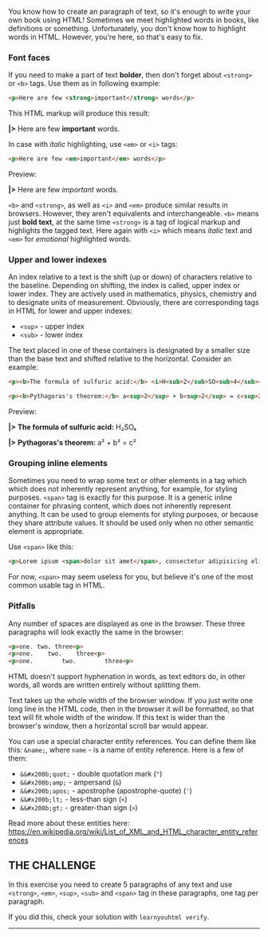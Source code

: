 You know how to create an paragraph of text, so it's enough to write your own book using HTML! Sometimes we meet highlighted words in books, like definitions or something. Unfortunately, you don't know how to highlight words in HTML. However, you're here, so that's easy to fix.

### Font faces

If you need to make a part of text **bolder**, then don't forget about `<strong>` or `<b>` tags. Use them as in following example:

```html
<p>Here are few <strong>important</strong> words</p>
```

This HTML markup will produce this result:

**|>** Here are few **important** words.

In case with _italic_ highlighting, use `<em>` or `<i>` tags:

```html
<p>Here are few <em>important</em> words</p>
```

Preview:

**|>** Here are few _important_ words.

`<b>` and `<strong>`, as well as `<i>` and `<em>` produce similar results in browsers. However, they aren't equivalents and interchangeable. `<b>` means just **bold text**, at the same time `<strong>` is a tag of logical markup and highlights the tagged text. Here again with `<i>` which means _italic_ text and `<em>` for _emotional_ highlighted words.

### Upper and lower indexes

An index relative to a text is the shift (up or down) of characters relative to the baseline. Depending on shifting, the index is called, upper index or lower index. They are actively used in mathematics, physics, chemistry and to designate units of measurement. Obviously, there are corresponding tags in HTML for lower and upper indexes:

* `<sup>` - upper index
* `<sub>` - lower index

The text placed in one of these containers is designated by a smaller size than the base text and shifted relative to the horizontal. Consider an example:

```html
<p><b>The formula of sulfuric acid:</b> <i>H<sub>2</sub>SO<sub>4</sub></i></p>

<p><b>Pythagoras's theorem:</b> a<sup>2</sup> + b<sup>2</sup> = c<sup>2</sup></p>
```

Preview:

**|>** **The formula of sulfuric acid:** H₂SO₄

**|>** **Pythagoras's theorem:** a² + b² = c²

### Grouping inline elements

Sometimes you need to wrap some text or other elements in a tag which which does not inherently represent anything, for example, for styling purposes. `<span>` tag is exactly for this purpose. It is a generic inline container for phrasing content, which does not inherently represent anything. It can be used to group elements for styling purposes, or because they share attribute values. It should be used only when no other semantic element is appropriate.

Use `<span>` like this:

```html
<p>Lorem ipsum <span>dolor sit amet</span>, consectetur adipisicing elit.</p>
```

For now, `<span>` may seem useless for you, but believe it's one of the most common usable tag in HTML.

### Pitfalls

Any number of spaces are displayed as one in the browser. These three paragraphs will look exactly the same in the browser:

```html
<p>one. two. three<p>
<p>one.    two.    three<p>
<p>one.        two.        three<p>
```

HTML doesn't support hyphenation in words, as text editors do, in other words, all words are written entirely without splitting them.

Text takes up the whole width of the browser window. If you just write one long line in the HTML code, then in the browser it will be formatted, so that text will fit whole width of the window. If this text is wider than the browser's window, then a horizontal scroll bar would appear.

You can use a special character entity references. You can define them like this: `&name;`, where `name` - is a name of entity reference. Here is a few of them:

* `&&#x200b;quot;` - double quotation mark (`"`)
* `&&#x200b;amp;` - ampersand (`&`)
* `&&#x200b;apos;` - apostrophe (apostrophe-quote) (`'`)
* `&&#x200b;lt;` - less-than sign (`<`)
* `&&#x200b;gt;` - greater-than sign (`>`)

Read more about these entities here: https://en.wikipedia.org/wiki/List_of_XML_and_HTML_character_entity_references

## THE CHALLENGE

In this exercise you need to create 5 paragraphs of any text and use `<strong>`, `<em>`, `<sup>`, `<sub>` and `<span>` tag in these paragraphs, one tag per paragraph.

If you did this, check your solution with `learnyouhtml verify`.

---
